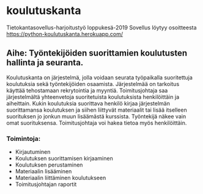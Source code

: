 # koulutuskanta
Tietokantasovellus-harjoitustyö loppukesä-2019 
Sovellus löytyy osoitteesta https://python-koulutuskanta.herokuapp.com/

## Aihe: Työntekijöiden suorittamien koulutusten hallinta ja seuranta. 

Koulutuskanta on järjestelmä, jolla voidaan seurata työpaikalla suoritettuja koulutuksia sekä työntekijöiden osaamista. Järjestelmää on tarkoitus käyttää tehostamaan rekrytointia ja myyntiä. Toimitusjohtaja saa järjestelmältä yhteenvetoja suoritetuista koulutuksista henkilöittäin ja aiheittain. Kukin koulutuksia suorittava henkilö kirjaa järjestelmän suorittamansa koulutuksen ja siihen liittyvät materiaalit tai lisää itselleen suorituksen jo jonkun muun lisäämästä kurssista. Työntekijä näkee vain omat suorituksensa. Toimitusjohtaja voi hakea tietoa myös henkilöittäin.

### Toimintoja:
* Kirjautuminen
* Koulutuksen suorittamisen kirjaaminen
* Koulutuksen perustaminen
* Materiaalin lisääminen
* Materiaalin liittäminen koulutukseen
* Toimitusjohtajan raportit
